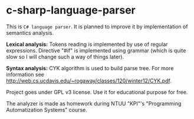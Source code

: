 # c-sharp-language-parser

This is `C# language parser`. It is planned to improve it by implementation of semantics analysis.

**Lexical analysis:** Tokens reading is implemented by use of regular expressions. Directive "#if" is implemented using grammar (which is quite slow so I will
change such a way of things later).

**Syntax analysis:** CYK algorithm is used to build parse tree. For more information see <http://web.cs.ucdavis.edu/~rogaway/classes/120/winter12/CYK.pdf>.

Project goes under GPL v3 license. Use it for educational purpose for free.

The analyzer is made as homework during NTUU "KPI"'s "Programming Automatization Systems" course.